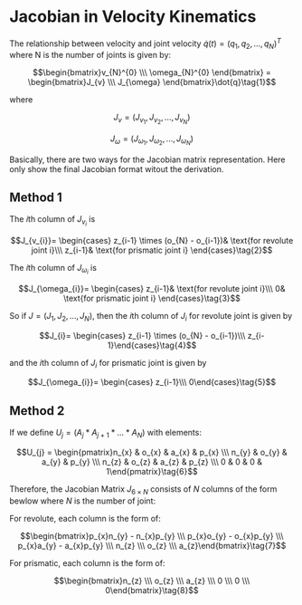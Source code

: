 # Jacobian in Velocity Kinematics

The relationship between velocity and joint velocity $\dot{q}(t)=(q_{1}, q_{2}, ..., q_{N})^{T}$ where N is the number of joints is given by:

$$\begin{bmatrix}v_{N}^{0} \\\ \omega_{N}^{0} \end{bmatrix} = \begin{bmatrix}J_{v} \\\ J_{\omega} \end{bmatrix}\dot{q}\tag{1}$$

where

$$J_{v}=(J_{v_{1}}, J_{v_{2}},...,J_{v_{N}})$$

$$J_{\omega}=(J_{\omega_{1}}, J_{\omega_{2}},...,J_{\omega_{N}})$$

Basically, there are two ways for the Jacobian matrix representation. Here only show the final Jacobian format witout the derivation.

## Method 1

The $i$th column of $J_{v_{i}}$ is

$$J_{v_{i}}=
\begin{cases}
z_{i-1} \times (o_{N} - o_{i-1})& \text{for revolute joint i}\\\ 
z_{i-1}& \text{for prismatic joint i}
\end{cases}\tag{2}$$

The $i$th column of $J_{\omega_{i}}$ is

$$J_{\omega_{i}}=
\begin{cases}
z_{i-1}& \text{for revolute joint i}\\\ 
0& \text{for prismatic joint i}
\end{cases}\tag{3}$$

So if $J=(J_{1}, J_{2},...,J_{N})$, then the $i$th column of $J_{i}$ for revolute joint is given by

$$J_{i}=
\begin{cases}
z_{i-1} \times (o_{N} - o_{i-1})\\\ z_{i-1}\end{cases}\tag{4}$$

and the $i$th column of $J_{i}$ for prismatic joint is given by

$$J_{\omega_{i}}=
\begin{cases}
z_{i-1}\\\ 0\end{cases}\tag{5}$$

## Method 2

If we define $U_{j} = (A_{j} * A_{j+1} * ... * A_{N})$ with elements:

$$U_{j} = \begin{pmatrix}n_{x} & o_{x} & a_{x} & p_{x} \\\ n_{y} & o_{y} & a_{y} & p_{y} \\\ n_{z} & o_{z} & a_{z} & p_{z} \\\  0 & 0 & 0 & 1\end{pmatrix}\tag{6}$$

Therefore, the Jacobian Matrix $J_{6\times N}$ consists of $N$ columns of the form bewlow where $N$ is the number of joint:

For revolute, each column is the form of:

$$\begin{bmatrix}p_{x}n_{y} - n_{x}p_{y} \\\ p_{x}o_{y} - o_{x}p_{y} \\\ p_{x}a_{y} - a_{x}p_{y} \\\  n_{z} \\\ o_{z} \\\ a_{z}\end{bmatrix}\tag{7}$$

For prismatic, each column is the form of:

$$\begin{bmatrix}n_{z} \\\ o_{z} \\\ a_{z} \\\  0 \\\ 0 \\\ 0\end{bmatrix}\tag{8}$$
